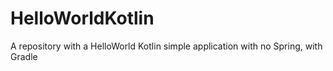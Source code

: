 # HelloWorldKotlin
A repository with a HelloWorld Kotlin simple application with no Spring, with Gradle
